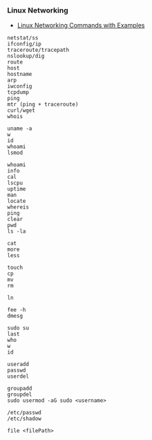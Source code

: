 ### Linux Networking
- [Linux Networking Commands with Examples](https://mindmajix.com/linux-networking-commands-best-examples)

```
netstat/ss 
ifconfig/ip       
traceroute/tracepath
nslookup/dig
route
host
hostname
arp
iwconfig
tcpdump
ping
mtr (ping + traceroute)
curl/wget
whois
```

```
uname -a
w
id
whoami
lsmod
```

```
whoami
info
cal
lscpu
uptime
man
locate
whereis
ping
clear
pwd
ls -la

cat
more
less

touch
cp
mv
rm

ln

fee -h
dmesg

sudo su
last
who
w
id

useradd
passwd
userdel

groupadd
groupdel
sudo usermod -aG sudo <username>

/etc/passwd
/etc/shadow

file <filePath>
```


